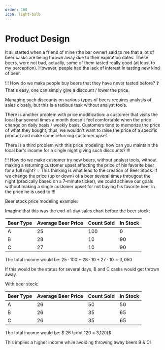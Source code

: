 ```yaml
---
order: 100
icon: light-bulb
---
```


# Product Design

It all started when a friend of mine (the bar owner) said to me that a lot of beer casks are being thrown away due to their expiration dates.
These beers, were not bad, actually, some of them tasted really good (at least to my perception). However, people had the lack of interest in tasting new kind of beer.

!!! How do we make people buy beers that they have never tasted before? :question:
That's easy, one can simply give a discount / lower the price.

Managing such discounts on various types of beers requires analysis of sales closely, but this is a tedious task without analyst tools.

There is another problem with price modification: a customer that visits the local bar several times a month doesn't feel comfortable when the price change on daily basis / weekly basis. 
Customers tend to memorize the price of what they bought, thus, we wouldn't want to raise the price of a specific product and make some returning customer upset.

There is a third problem with this price modeling: how can you maintain the local bar's income for a single night giving such discounts?
!!!


!!! How do we make customer try new beers, without analyst tools, without making a returning customer upset affecting the price of his favorite beer for a full night? :bulb:
This thinking is what lead to the creation of Beer Stock.
If we change the price (up or down) of a beer several times througout the night (pracically based on a 7-minute ticker), we could achieve our goals without making a single customer upset for not buying his favorite beer in the price he is used to
!!!

Beer stock price modeling example:

Imagine that this was the end-of-day sales chart before the beer stock:

| Beer Type | Average Beer Price | Count Sold | In Stock |
|-----------|--------------------|------------|----------|
| A         | 25                 | 100        | 0        |
| B         | 28                 | 10         | 90       |
| C         | 27                 | 10         | 90       |


The total income would be: $25 \cdot 100 + 28 \cdot 10 + 27 \cdot 10 = 3,050$

If this would be the status for several days, B and C casks would get thrown away.


With beer stock:

| Beer Type | Average Beer Price | Count Sold | In Stock |
|-----------|--------------------|------------|----------|
| A         | 26                 | 50         | 50        |
| B         | 26                 | 35         | 65       |
| C         | 26                 | 35         | 65       |


The total income would be: $ 26 \cdot 120 = 3,120)$

This implies a higher income while avoiding throwing away beers B & C!